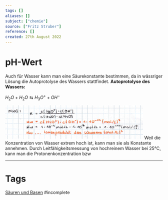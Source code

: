 ```yaml
---
tags: []
aliases: []
subject: ["chemie"]
source: ["Fritz Struber"]
reference: []
created: 27th August 2022
---
```


# pH-Wert
Auch für Wasser kann man eine Säurekonstante bestimmen, da in wässriger Lösung die Autoprotolyse des Wassers stattfindet.
**Autoprotolyse des Wassers:**

$H_{2}O + H_{2}O\leftrightarrows H_{3}O^{+}+OH^{-}$

![Pasted image 20220904105014](chemie/assets/Pasted%20image%2020220904105014.png)
Weil die Konzentration von Wasser extrem hoch ist, kann man sie als Konstante annehmen.
Durch Leitfähigkeitsmessung von hochreinem Wasser bei 25°C, kann man die Protonenkonzentration bzw


---
# Tags
[Säuren und Basen](chemie/Säuren%20und%20Basen.md)
#incomplete 